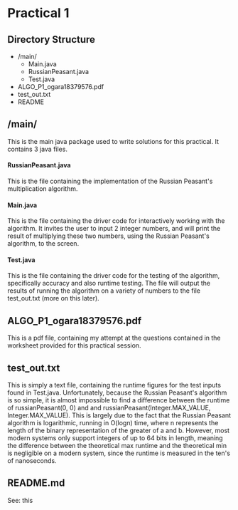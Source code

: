 # Practical 1
## Directory Structure
  * /main/
    * Main.java
    * RussianPeasant.java
    * Test.java
  * ALGO\_P1\_ogara18379576.pdf
  * test_out.txt
  * README


## /main/
This is the main java package used to write solutions for this practical. It contains 3 java files.
#### RussianPeasant.java
This is the file containing the implementation of the Russian Peasant's multiplication algorithm.
#### Main.java
This is the file containing the driver code for interactively working with the algorithm. It invites the user to input 2 integer numbers, and will print the result of multiplying these two numbers, using the Russian Peasant's algorithm, to the screen.
#### Test.java
This is the file containing the driver code for the testing of the algorithm, specifically accuracy and also runtime testing. The file will output the results of running the algorithm on a variety of numbers to the file test_out.txt (more on this later).

## ALGO_P1_ogara18379576.pdf
This is a pdf file, containing my attempt at the questions contained in the worksheet provided for this practical session.

## test_out.txt
This is simply a text file, containing the runtime figures for the test inputs found in Test.java. Unfortunately, because the Russian Peasant's algorithm is so simple, it is almost impossible to find a difference between the runtime of russianPeasant(0, 0) and and russianPeasant(Integer.MAX_VALUE, Integer.MAX_VALUE). This is largely due to the fact that the Russian Peasant algorithm is logarithmic, running in O(logn) time, where n represents the length of the binary representation of the greater of a and b. However, most modern systems only support integers of up to 64 bits in length, meaning the difference between the theoretical max runtime and the theoretical min is negligible on a modern system, since the runtime is measured in the ten's of nanoseconds.

## README.md
See: this   
